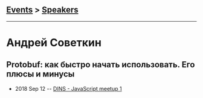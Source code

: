 ## [Events](../README.md) > [Speakers](../speakers.md)
---

# Андрей Советкин

## Protobuf: как быстро начать использовать. Его плюсы и минусы
- 2018 Sep 12 -- [DINS - JavaScript meetup 1](https://www.youtube.com/watch?v=a33gfnKB4ZM)    
